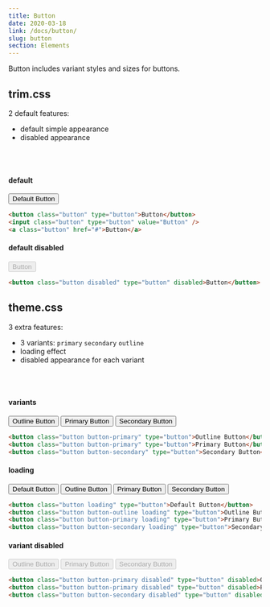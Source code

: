 ```yaml
---
title: Button
date: 2020-03-18
link: /docs/button/
slug: button
section: Elements
---
```

Button includes variant styles and sizes for buttons.

## trim.css
2 default features:
- default simple appearance
- disabled appearance
<br>
<br>

#### default
<button class="trim-button" type="button">Default Button</button>

```html {}
<button class="button" type="button">Button</button>
<input class="button" type="button" value="Button" />
<a class="button" href="#">Button</a>
```

#### default disabled
<button class="trim-button disabled" type="button" disabled>Button</button>

```html {}
<button class="button disabled" type="button" disabled>Button</button>
```

## theme.css
3 extra features:
- 3 variants: `primary`&nbsp;`secondary`&nbsp;`outline`
- loading effect
- disabled appearance for each variant
<br>
<br>

#### variants

<button class="button button-outline m-2" type="button">Outline Button</button>
<button class="button button-primary m-2" type="button">Primary Button</button>
<button class="button button-secondary m-2" type="button">Secondary Button</button>

```html {}
<button class="button button-primary" type="button">Outline Button</button>
<button class="button button-primary" type="button">Primary Button</button>
<button class="button button-secondary" type="button">Secondary Button</button>
```

#### loading
<button class="button loading m-2" type="button">Default Button</button>
<button class="button button-outline loading m-2" type="button">Outline Button</button>
<button class="button button-primary loading m-2" type="button">Primary Button</button>
<button class="button button-secondary loading m-2" type="button">Secondary Button</button>

```html {}
<button class="button loading" type="button">Default Button</button>
<button class="button button-outline loading" type="button">Outline Button</button>
<button class="button button-primary loading" type="button">Primary Button</button>
<button class="button button-secondary loading" type="button">Secondary Button</button>
```

#### variant disabled

<button class="button button-outline disabled m-2" type="button" disabled>Outline Button</button>
<button class="button button-primary disabled m-2" type="button" disabled>Primary Button</button>
<button class="button button-secondary disabled m-2" type="button" disabled>Secondary Button</button>

```html {}
<button class="button button-primary disabled" type="button" disabled>Outline Button</button>
<button class="button button-primary disabled" type="button" disabled>Primary Button</button>
<button class="button button-secondary disabled" type="button" disabled>Secondary Button</button>
```
